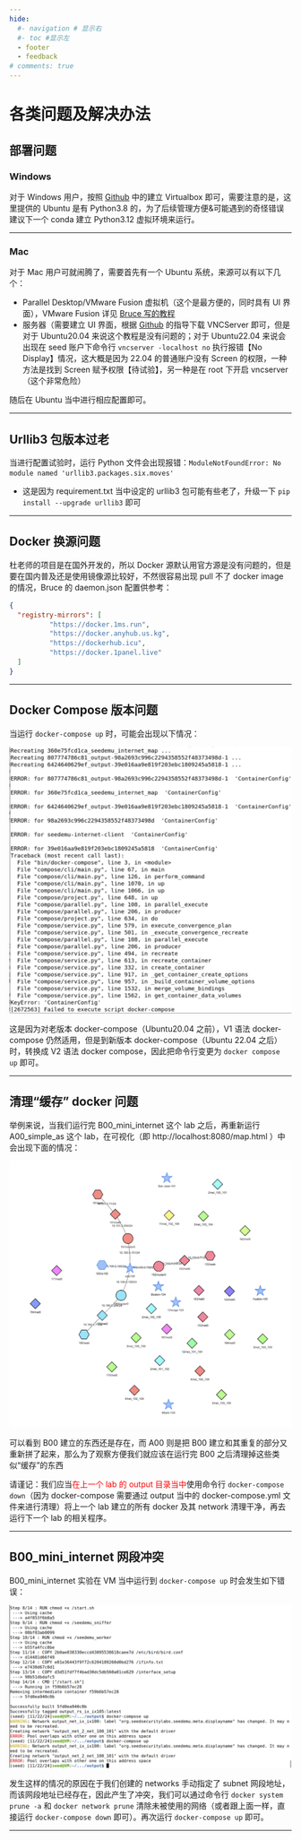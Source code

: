 ```yaml
---
hide:
  #- navigation # 显示右
  #- toc #显示左
  - footer
  - feedback
# comments: true
---  
```


# 各类问题及解决办法

## 部署问题

### Windows

对于 Windows 用户，按照 [Github](https://github.com/seed-labs/seed-labs/blob/master/manuals/vm/seedvm-manual.md) 中的建立 Virtualbox 即可，需要注意的是，这里提供的 Ubuntu 是有 Python3.8 的，为了后续管理方便&可能遇到的奇怪错误建议下一个 conda 建立 Python3.12 虚拟环境来运行。
***
### Mac

对于 Mac 用户可就闹腾了，需要首先有一个 Ubuntu 系统，来源可以有以下几个：

- Parallel Desktop/VMware Fusion 虚拟机（这个是最方便的，同时具有 UI 界面），VMware Fusion 详见 [Bruce 写的教程](https://github.com/seed-labs/seed-labs/tree/master/lab-setup/apple-arm/seedvm-fusion-v2)
- 服务器（需要建立 UI 界面，根据 [Github](https://github.com/seed-labs/seed-labs/blob/master/manuals/cloud/seedvm-cloud.md) 的指导下载 VNCServer 即可，但是对于 Ubuntu20.04 来说这个教程是没有问题的；对于 Ubuntu22.04 来说会出现在 seed 账户下命令行 `vncserver -localhost no` 执行报错【No Display】情况，这大概是因为 22.04 的普通账户没有 Screen 的权限，一种方法是找到 Screen 赋予权限【待试验】，另一种是在 root 下开启 vncserver（这个非常危险）

随后在 Ubuntu 当中进行相应配置即可。
***
## Urllib3 包版本过老

当进行配置试验时，运行 Python 文件会出现报错：`ModuleNotFoundError: No module named 'urllib3.packages.six.moves'`

- 这是因为 requirement.txt 当中设定的 urllib3 包可能有些老了，升级一下 `pip install --upgrade urllib3` 即可
***
## Docker 换源问题

杜老师的项目是在国外开发的，所以 Docker 源默认用官方源是没有问题的，但是要在国内普及还是使用镜像源比较好，不然很容易出现 pull 不了 docker image 的情况，Bruce 的 daemon.json 配置供参考：

```json
{
  "registry-mirrors": [
		  "https://docker.1ms.run",
          "https://docker.anyhub.us.kg",
          "https://dockerhub.icu",
          "https://docker.1panel.live"
  ]
}
```
***
## Docker Compose 版本问题

当运行 `docker-compose up` 时，可能会出现以下情况：

![](../../../assets/Pasted%20image%2020241124173115.png)

这是因为对老版本 docker-compose（Ubuntu20.04 之前），V1 语法 docker-compose 仍然适用，但是到新版本 docker-compose（Ubuntu 22.04 之后）时，转换成 V2 语法 docker compose，因此把命令行变更为 `docker compose up` 即可。
***
## 清理“缓存” docker 问题

举例来说，当我们运行完 B00_mini_internet 这个 lab 之后，再重新运行 A00_simple_as 这个 lab，在可视化（即 http://localhost:8080/map.html ）中会出现下面的情况：

![](../../../assets/Pasted%20image%2020241124175022.png)

可以看到 B00 建立的东西还是存在，而 A00 则是把 B00 建立和其重复的部分又重新拼了起来，那么为了观察方便我们就应该在运行完 B00 之后清理掉这些类似“缓存”的东西

请谨记：我们应当<font color="red">在上一个 lab 的 output 目录当中</font>使用命令行 `docker-compose down`（因为 docker-compose 需要通过 output 当中的 docker-compose.yml 文件来进行清理）将上一个 lab 建立的所有 docker 及其 network 清理干净，再去运行下一个 lab 的相关程序。
***
## B00_mini_internet 网段冲突

B00_mini_internet 实验在 VM 当中运行到 `docker-compose up` 时会发生如下错误：

![](../../../assets/Pasted%20image%2020241124170509.png)

发生这样的情况的原因在于我们创建的 networks 手动指定了 subnet 网段地址，而该网段地址已经存在，因此产生了冲突，我们可以通过命令行 `docker system prune -a` 和 `docker network prune` 清除未被使用的网络（或者跟上面一样，直接运行 `docker-compose down` 即可）。再次运行 `docker-compose up` 即可。
***


